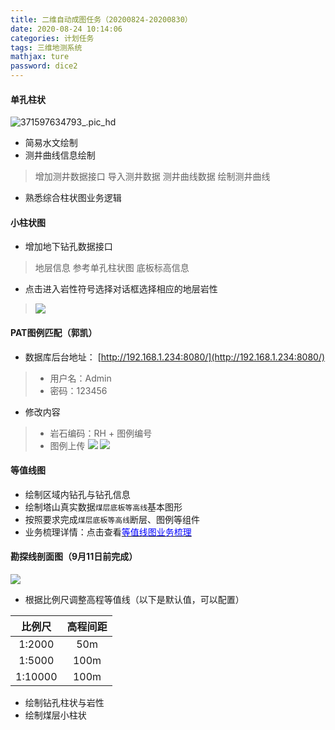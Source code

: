 ```yaml
---
title: 二维自动成图任务（20200824-20200830）
date: 2020-08-24 10:14:06
categories: 计划任务
tags: 三维地测系统
mathjax: ture
password: dice2
---
```


#### 单孔柱状
![371597634793_.pic_hd](371597634793_.pic_hd.jpg)
* 简易水文绘制
* 测井曲线信息绘制
> 增加测井数据接口
> 导入测井数据
> 测井曲线数据
> 绘制测井曲线

* 熟悉综合柱状图业务逻辑
 
#### 小柱状图
* 增加地下钻孔数据接口
> 地层信息 参考单孔柱状图
> 底板标高信息

* 点击进入岩性符号选择对话框选择相应的地层岩性
> ![](15968582895156.png)

#### PAT图例匹配（郭凯）
* 数据库后台地址：
[http://192.168.1.234:8080/](http://192.168.1.234:8080/)

> * 用户名：Admin
> * 密码：123456

* 修改内容

> * 岩石编码：RH + 图例编号
> * 图例上传
> ![](15983412200643.jpg)
> ![](15983412278679.jpg)

#### 等值线图
* 绘制区域内钻孔与钻孔信息
* 绘制塔山真实数据`煤层底板等高线`基本图形
* 按照要求完成`煤层底板等高线`断层、图例等组件
* 业务梳理详情：点击查看[<font color="#0000FF">等值线图业务梳理</font>](https://rhtect.github.io/2020/08/03/geodesic-DZX-Combing/)

#### 勘探线剖面图（9月11日前完成）
![](15980019995416.jpg)


* 根据比例尺调整高程等值线（以下是默认值，可以配置）

| 比例尺 | 高程间距 |
|:---:|:----:|
| 1:2000  |   50m   |
| 1:5000  |   100m   |
| 1:10000  |   100m   |

* 绘制钻孔柱状与岩性
* 绘制煤层小柱状
